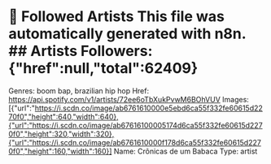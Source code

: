 # 🎵 Followed Artists  This file was automatically generated with n8n.  ## Artists  Followers: {"href":null,"total":62409}
Genres: boom bap, brazilian hip hop
Href: https://api.spotify.com/v1/artists/72ee6oTbXukPvwM6BOhVUV
Images: [{"url":"https://i.scdn.co/image/ab6761610000e5ebd6ca55f332fe60615d2270f0","height":640,"width":640},{"url":"https://i.scdn.co/image/ab67616100005174d6ca55f332fe60615d2270f0","height":320,"width":320},{"url":"https://i.scdn.co/image/ab6761610000f178d6ca55f332fe60615d2270f0","height":160,"width":160}]
Name: Crônicas de um Babaca
Type: artist